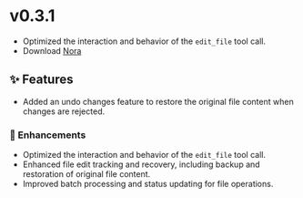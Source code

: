 # v0.3.1

- Optimized the interaction and behavior of the `edit_file` tool call.
- Download [Nora](https://www.mynora.ai/downloads)

## ✨ Features

- Added an undo changes feature to restore the original file content when changes are rejected.

### 🚀 Enhancements

- Optimized the interaction and behavior of the `edit_file` tool call.
- Enhanced file edit tracking and recovery, including backup and restoration of original file content.
- Improved batch processing and status updating for file operations.
